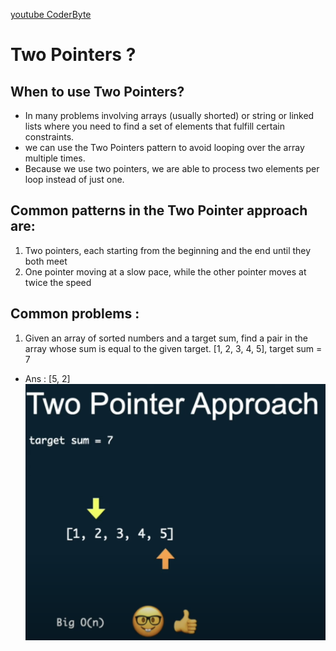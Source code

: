 [youtube CoderByte](https://www.youtube.com/watch?v=8XHE3nzjIOA)

# Two Pointers ?

## When to use Two Pointers?

- In many problems involving arrays (usually shorted) or string or linked lists where you need to find a set of elements that fulfill certain constraints.
- we can use the Two Pointers pattern to avoid looping over the array multiple times.
- Because we use two pointers, we are able to process two elements per loop instead of just one.

## Common patterns in the Two Pointer approach are:

1. Two pointers, each starting from the beginning and the end until they both meet
2. One pointer moving at a slow pace, while the other pointer moves at twice the speed

## Common problems :

1. Given an array of sorted numbers and a target sum, find a pair in the array whose sum is equal to the given target.
   [1, 2, 3, 4, 5], target sum = 7

- Ans : [5, 2]
  ![](./screenshots/twoSum.png)
